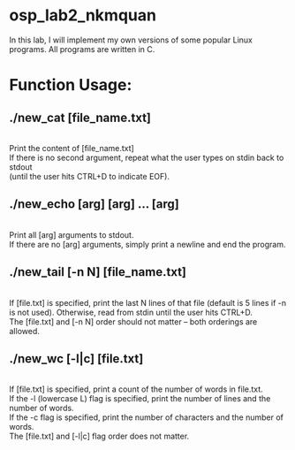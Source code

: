 # osp_lab2_nkmquan
In this lab, I will implement my own versions of some popular Linux programs. 
All programs are written in C.

<h1>Function Usage:</h1>

<h2>./new_cat [file_name.txt]</h2> <br/>
Print the content of [file_name.txt] <br/>
If there is no second argument, repeat what the user types on stdin back to stdout <br/>
(until the user hits CTRL+D to indicate EOF). <br/>

<h2>./new_echo [arg] [arg] ... [arg]</h2> <br/>
Print all [arg] arguments to stdout. <br/>
If there are no [arg] arguments, simply print a newline and end the program. <br/>

<h2>./new_tail [-n N] [file_name.txt]</h2> <br/>
If [file.txt] is specified, print the last N lines of that file (default is 5 lines if -n is not used). 
Otherwise, read from stdin until the user hits CTRL+D. <br/>
The [file.txt] and [-n N] order should not matter – both orderings are allowed. <br/>

<h2>./new_wc [-l|c] [file.txt]</h2> <br/>
If [file.txt] is specified, print a count of the number of words in file.txt. <br/>
If the -l (lowercase L) flag is specified, print the number of lines and the number of words. <br/>
If the -c flag is specified, print the number of characters and the number of words. <br/>
The [file.txt] and [-l|c] flag order does not matter. <br/>
